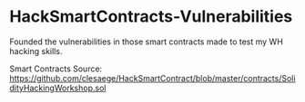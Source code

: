 # HackSmartContracts-Vulnerabilities
Founded the vulnerabilities in those smart contracts made to test my WH hacking skills.

Smart Contracts Source:
https://github.com/clesaege/HackSmartContract/blob/master/contracts/SolidityHackingWorkshop.sol

